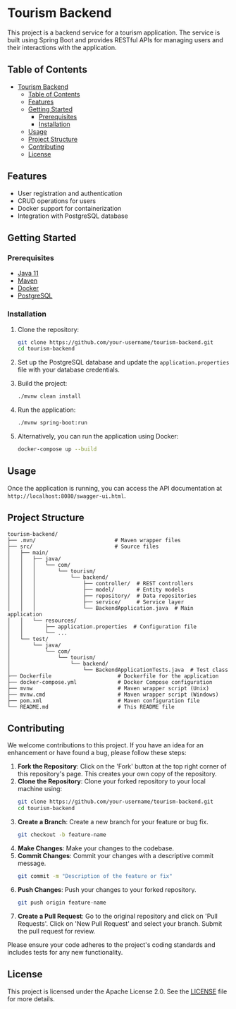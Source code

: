 # Tourism Backend

This project is a backend service for a tourism application. The service is built using Spring Boot and provides RESTful APIs for managing users and their interactions with the application.

## Table of Contents

- [Tourism Backend](#tourism-backend)
  - [Table of Contents](#table-of-contents)
  - [Features](#features)
  - [Getting Started](#getting-started)
    - [Prerequisites](#prerequisites)
    - [Installation](#installation)
  - [Usage](#usage)
  - [Project Structure](#project-structure)
  - [Contributing](#contributing)
  - [License](#license)

## Features

- User registration and authentication
- CRUD operations for users
- Docker support for containerization
- Integration with PostgreSQL database

## Getting Started

### Prerequisites

- [Java 11](https://www.oracle.com/java/technologies/javase-jdk11-downloads.html)
- [Maven](https://maven.apache.org/)
- [Docker](https://www.docker.com/)
- [PostgreSQL](https://www.postgresql.org/)

### Installation

1. Clone the repository:

    ```bash
    git clone https://github.com/your-username/tourism-backend.git
    cd tourism-backend
    ```

2. Set up the PostgreSQL database and update the `application.properties` file with your database credentials.

3. Build the project:

    ```bash
    ./mvnw clean install
    ```

4. Run the application:

    ```bash
    ./mvnw spring-boot:run
    ```

5. Alternatively, you can run the application using Docker:

    ```bash
    docker-compose up --build
    ```

## Usage

Once the application is running, you can access the API documentation at `http://localhost:8080/swagger-ui.html`.

## Project Structure

```plaintext
tourism-backend/
├── .mvn/                         # Maven wrapper files
├── src/                          # Source files
│   ├── main/
│   │   ├── java/
│   │   │   └── com/
│   │   │       └── tourism/
│   │   │           └── backend/
│   │   │               ├── controller/  # REST controllers
│   │   │               ├── model/       # Entity models
│   │   │               ├── repository/  # Data repositories
│   │   │               ├── service/     # Service layer
│   │   │               └── BackendApplication.java  # Main application
│   │   └── resources/
│   │       ├── application.properties  # Configuration file
│   │       └── ...
│   └── test/
│       └── java/
│           └── com/
│               └── tourism/
│                   └── backend/
│                       └── BackendApplicationTests.java  # Test class
├── Dockerfile                     # Dockerfile for the application
├── docker-compose.yml             # Docker Compose configuration
├── mvnw                           # Maven wrapper script (Unix)
├── mvnw.cmd                       # Maven wrapper script (Windows)
├── pom.xml                        # Maven configuration file
└── README.md                      # This README file
```
## Contributing

We welcome contributions to this project. If you have an idea for an enhancement or have found a bug, please follow these steps:

1. **Fork the Repository**: Click on the 'Fork' button at the top right corner of this repository's page. This creates your own copy of the repository.
2. **Clone the Repository**: Clone your forked repository to your local machine using:
    ```bash
    git clone https://github.com/your-username/tourism-backend.git
    cd tourism-backend
    ```
3. **Create a Branch**: Create a new branch for your feature or bug fix.
    ```bash
    git checkout -b feature-name
    ```
4. **Make Changes**: Make your changes to the codebase.
5. **Commit Changes**: Commit your changes with a descriptive commit message.
    ```bash
    git commit -m "Description of the feature or fix"
    ```
6. **Push Changes**: Push your changes to your forked repository.
    ```bash
    git push origin feature-name
    ```
7. **Create a Pull Request**: Go to the original repository and click on 'Pull Requests'. Click on 'New Pull Request' and select your branch. Submit the pull request for review.

Please ensure your code adheres to the project's coding standards and includes tests for any new functionality.

## License

This project is licensed under the Apache License 2.0. See the [LICENSE](LICENSE) file for more details.

